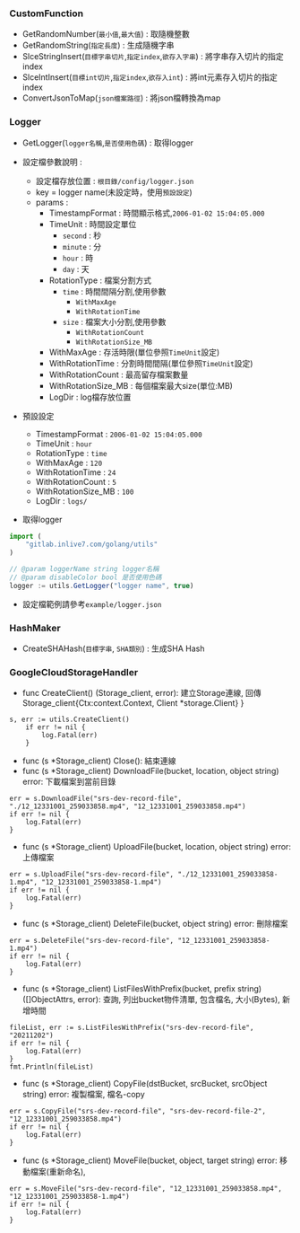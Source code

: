 ### CustomFunction
* GetRandomNumber(`最小值`,`最大值`) : 取隨機整數
* GetRandomString(`指定長度`) : 生成隨機字串
* SlceStringInsert(`目標字串切片`,`指定index`,`欲存入字串`) : 將字串存入切片的指定index
* SlceIntInsert(`目標int切片`,`指定index`,`欲存入int`) : 將int元素存入切片的指定index
* ConvertJsonToMap(`json檔案路徑`) : 將json檔轉換為map
### Logger
* GetLogger(`logger名稱`,`是否使用色碼`) : 取得logger
* 設定檔參數說明 : 
    * 設定檔存放位置 : `根目錄/config/logger.json`
    * key = logger name(未設定時，使用`預設設定`)
    * params : 
        * TimestampFormat : 
        時間顯示格式,`2006-01-02 15:04:05.000`
        * TimeUnit : 時間設定單位
            * `second`  : 秒
            * `minute`  : 分
            * `hour`    : 時
            * `day`     : 天 
        * RotationType : 檔案分割方式
            * `time` : 時間間隔分割,使用參數
                * `WithMaxAge`
                * `WithRotationTime`
            * `size` : 檔案大小分割,使用參數
                * `WithRotationCount`
                * `WithRotationSize_MB`
        * WithMaxAge : 存活時限(單位參照`TimeUnit`設定)
        * WithRotationTime : 分割時間間隔(單位參照`TimeUnit`設定)
        * WithRotationCount : 最高留存檔案數量
        * WithRotationSize_MB : 每個檔案最大size(單位:MB)
        * LogDir : log檔存放位置

* 預設設定
    * TimestampFormat : `2006-01-02 15:04:05.000`
    * TimeUnit : `hour`
    * RotationType : `time`
    * WithMaxAge : `120`
    * WithRotationTime : `24`
    * WithRotationCount : `5`
    * WithRotationSize_MB : `100`
    * LogDir : `logs/`

* 取得logger
```js
import (
	"gitlab.inlive7.com/golang/utils"
)

// @param loggerName string logger名稱
// @param disableColor bool 是否使用色碼
logger := utils.GetLogger("logger name", true)
```

* 設定檔範例請參考`example/logger.json`

### HashMaker
* CreateSHAHash(`目標字串`, `SHA類別`) : 生成SHA Hash

### GoogleCloudStorageHandler
* func CreateClient() (Storage_client, error): 建立Storage連線, 回傳 Storage_client{Ctx:context.Context, Client *storage.Client}
}
```
s, err := utils.CreateClient()
	if err != nil {
		log.Fatal(err)
	}
```

* func (s *Storage_client) Close(): 結束連線
* func (s *Storage_client) DownloadFile(bucket, location, object string) error: 下載檔案到當前目錄
```
err = s.DownloadFile("srs-dev-record-file", "./12_12331001_259033858.mp4", "12_12331001_259033858.mp4")
if err != nil {
    log.Fatal(err)
}
```
* func (s *Storage_client) UploadFile(bucket, location, object string) error: 上傳檔案
```
err = s.UploadFile("srs-dev-record-file", "./12_12331001_259033858-1.mp4", "12_12331001_259033858-1.mp4")
if err != nil {
    log.Fatal(err)
}
```
* func (s *Storage_client) DeleteFile(bucket, object string) error: 刪除檔案
```
err = s.DeleteFile("srs-dev-record-file", "12_12331001_259033858-1.mp4")
if err != nil {
    log.Fatal(err)
}
```
* func (s *Storage_client) ListFilesWithPrefix(bucket, prefix string) ([]ObjectAttrs, error): 查詢, 列出bucket物件清單, 包含檔名, 大小(Bytes), 新增時間 
```
fileList, err := s.ListFilesWithPrefix("srs-dev-record-file", "20211202")
if err != nil {
	log.Fatal(err)
}
fmt.Println(fileList)
```
* func (s *Storage_client) CopyFile(dstBucket, srcBucket, srcObject string) error: 複製檔案, 檔名-copy
```
err = s.CopyFile("srs-dev-record-file", "srs-dev-record-file-2", "12_12331001_259033858.mp4")
if err != nil {
    log.Fatal(err)
}
```

* func (s *Storage_client) MoveFile(bucket, object, target string) error: 移動檔案(重新命名), 
```
err = s.MoveFile("srs-dev-record-file", "12_12331001_259033858.mp4", "12_12331001_259033858-1.mp4")
if err != nil {
    log.Fatal(err)
}
```
